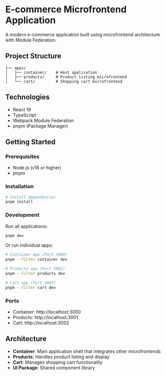 # E-commerce Microfrontend Application

A modern e-commerce application built using microfrontend architecture with Module Federation.

## Project Structure

```
├── apps/
│   ├── container/    # Host application
│   ├── products/     # Product listing microfrontend
│   └── cart/         # Shopping cart microfrontend
```

## Technologies

- React 19
- TypeScript
- Webpack Module Federation
- pnpm (Package Manager)

## Getting Started

### Prerequisites

- Node.js (v16 or higher)
- pnpm

### Installation

```bash
# Install dependencies
pnpm install
```

### Development

Run all applications:

```bash
pnpm dev
```

Or run individual apps:

```bash
# Container app (Port 3000)
pnpm --filter container dev

# Products app (Port 3001)
pnpm --filter products dev

# Cart app (Port 3002)
pnpm --filter cart dev
```

### Ports

- Container: http://localhost:3000
- Products: http://localhost:3001
- Cart: http://localhost:3002

## Architecture

- **Container**: Main application shell that integrates other microfrontends
- **Products**: Handles product listing and display
- **Cart**: Manages shopping cart functionality
- **UI Package**: Shared component library
